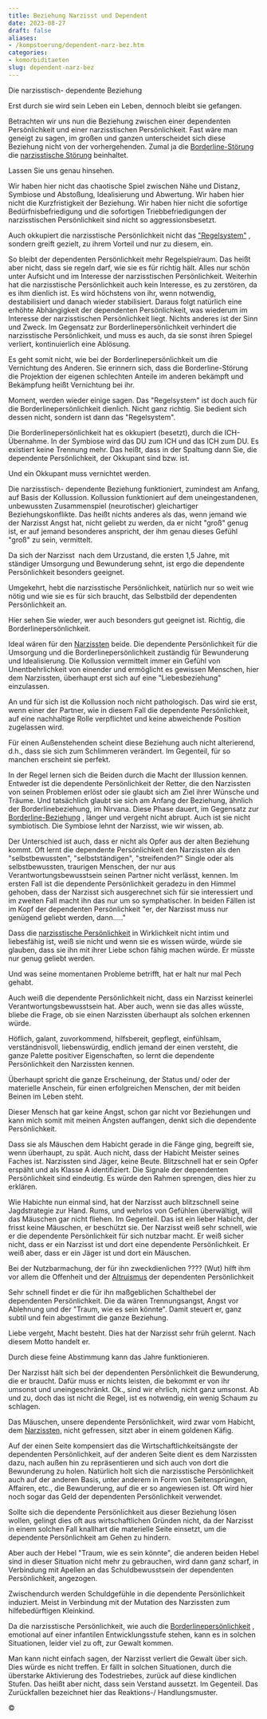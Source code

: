 ```yaml
---
title: Beziehung Narzisst und Dependent
date: 2023-08-27
draft: false
aliases:
- /kompstoerung/dependent-narz-bez.htm
categories:
- komorbiditaeten
slug: dependent-narz-bez
---
```





Die narzisstisch- dependente Beziehung

Erst durch sie wird
sein Leben ein Leben, dennoch bleibt sie gefangen.

Betrachten wir uns nun
die Beziehung zwischen einer dependenten Persönlichkeit und einer
narzisstischen Persönlichkeit. Fast wäre man geneigt zu sagen, im großen und
ganzen unterscheidet sich diese Beziehung nicht von der vorhergehenden. Zumal ja
die [Borderline-Störung](https://borderliner.ch/bord/bord1/bord1.html) die [narzisstische Störung](https://borderliner.ch/narz/narz1.html) beinhaltet.

Lassen
Sie uns genau hinsehen.

Wir
haben hier nicht das chaotische Spiel zwischen Nähe und Distanz, Symbiose und
Abstoßung, Idealisierung und Abwertung. Wir haben hier nicht die
Kurzfristigkeit der Beziehung. Wir haben hier nicht die sofortige Bedürfnisbefriedigung
und die sofortigen Triebbefriedigungen der narzisstischen Persönlichkeit sind
nicht so aggressionsbesetzt.

Auch
okkupiert die narzisstische Persönlichkeit nicht das ["Regelsystem"](https://borderliner.ch/ich/psychodynamisches_modell-normal.htm) , sondern
greift gezielt, zu ihrem Vorteil und nur zu diesem, ein.

So
bleibt der dependenten Persönlichkeit mehr Regelspielraum. Das heißt aber
nicht, dass sie regeln darf, wie sie es für richtig hält. Alles nur schön
unter Aufsicht und im Interesse der narzisstischen Persönlichkeit. Weiterhin
hat die narzisstische Persönlichkeit auch kein Interesse, es zu zerstören, da
es ihm dienlich ist. Es wird höchstens von ihr, wenn notwendig, destabilisiert
und danach wieder stabilisiert. Daraus folgt natürlich eine erhöhte Abhängigkeit
der dependenten Persönlichkeit, was wiederum im Interesse der narzisstischen
Persönlichkeit liegt. Nichts anderes ist der Sinn und Zweck. Im Gegensatz zur
Borderlinepersönlichkeit verhindert die narzisstische Persönlichkeit, und muss
es auch, da sie sonst ihren Spiegel verliert, kontinuierlich eine Ablösung.

Es
geht somit nicht, wie bei der Borderlinepersönlichkeit um die Vernichtung des
Anderen. Sie erinnern sich, dass die Borderline-Störung die Projektion
der eigenen schlechten Anteile im anderen bekämpft und Bekämpfung heißt
Vernichtung bei ihr.

Moment,
werden wieder einige sagen. Das "Regelsystem" ist doch auch für die
Borderlinepersönlichkeit dienlich. Nicht ganz richtig. Sie bedient sich dessen
nicht, sondern ist dann das "Regelsystem".

Die
Borderlinepersönlichkeit hat es okkupiert (besetzt), durch die ICH- Übernahme.
In der Symbiose wird das DU zum ICH und das ICH zum DU. Es existiert keine
Trennung mehr. Das heißt, dass in der Spaltung dann Sie, die dependente Persönlichkeit,
der Okkupant sind bzw. ist.

Und
ein Okkupant muss vernichtet werden.

Die
narzisstisch- dependente Beziehung funktioniert, zumindest am Anfang, auf Basis
der Kollussion. Kollussion funktioniert auf dem uneingestandenen, unbewussten
Zusammenspiel (neurotischer) gleichartiger Beziehungskonflikte. Das heißt
nichts anderes als das, wenn jemand wie der Narzisst Angst hat, nicht geliebt zu
werden, da er nicht "groß" genug ist, er auf jemand besonderes anspricht,
der ihm genau dieses Gefühl "groß" zu sein, vermittelt.

Da
sich der Narzisst  nach dem Urzustand, die ersten 1,5 Jahre, mit ständiger
Umsorgung und Bewunderung sehnt, ist ergo die dependente Persönlichkeit
besonders geeignet.

Umgekehrt,
hebt die narzisstische Persönlichkeit, natürlich nur so weit wie nötig und
wie sie es für sich braucht, das Selbstbild der dependenten Persönlichkeit an.

Hier
sehen Sie wieder, wer auch besonders gut geeignet ist. Richtig, die
Borderlinepersönlichkeit.

Ideal
wären für den [Narzissten](https://borderliner.ch/narz/narz1.html) beide. Die dependente Persönlichkeit für die
Umsorgung und die Borderlinepersönlichkeit zuständig für Bewunderung und
Idealisierung. Die Kollussion vermittelt immer ein Gefühl von Unentbehrlichkeit
von einender und ermöglicht es gewissen Menschen, hier dem Narzissten, überhaupt
erst sich auf eine "Liebesbeziehung" einzulassen.

An
und für sich ist die Kollussion noch nicht pathologisch. Das wird sie erst,
wenn einer der Partner, wie in diesem Fall die dependente Persönlichkeit, auf
eine nachhaltige Rolle verpflichtet und keine abweichende Position zugelassen
wird.

Für
einen Außenstehenden scheint diese Beziehung auch nicht alterierend, d.h., dass
sie sich zum Schlimmeren verändert. Im Gegenteil, für so manchen erscheint sie
perfekt.

In
der Regel lernen sich die Beiden durch die Macht der Illussion kennen. Entweder
ist die dependente Persönlichkeit der Retter, die den Narzissten von seinen
Problemen erlöst oder sie glaubt sich am Ziel ihrer Wünsche und Träume. Und
tatsächlich glaubt sie sich am Anfang der Beziehung, ähnlich der
Borderlinebeziehung, im Nirvana. Diese Phase dauert, im Gegensatz zur [Borderline-Beziehung](https://borderliner.ch/beziehung/beziehung.htm) , länger und vergeht nicht abrupt. Auch ist sie nicht
symbiotisch. Die Symbiose lehnt der Narzisst, wie wir wissen, ab.

Der
Unterschied ist auch, dass er nicht als Opfer aus der alten Beziehung kommt. Oft
lernt die dependente Persönlichkeit den Narzissten als den
"selbstbewussten", "selbstständigen", "streifenden?" Single oder
als selbstbewussten, traurigen Menschen, der nur aus Verantwortungsbewusstsein
seinen Partner nicht verlässt, kennen. Im ersten Fall ist die dependente Persönlichkeit
geradezu in den Himmel gehoben, dass der Narzisst sich ausgerechnet sich für
sie interessiert und im zweiten Fall macht ihn das nur um so symphatischer. In
beiden Fällen ist im Kopf der dependenten Persönlichkeit "er, der Narzisst
muss nur genügend geliebt werden, dann....."

Dass
die [narzisstische Persönlichkeit](https://borderliner.ch/narz/narz1.html) in Wirklichkeit nicht intim und liebesfähig
ist, weiß sie nicht und wenn sie es wissen würde, würde sie glauben, dass sie
ihn mit ihrer Liebe schon fähig machen würde. Er müsste nur genug geliebt
werden.

Und
was seine momentanen Probleme betrifft, hat er halt nur mal Pech gehabt.

Auch
weiß die dependente Persönlichkeit nicht, dass ein Narzisst keinerlei
Verantwortungsbewusstsein hat. Aber auch, wenn sie das alles wüsste, bliebe die
Frage, ob sie einen Narzissten überhaupt als solchen erkennen würde.

Höflich,
galant, zuvorkommend, hilfsbereit, gepflegt, einfühlsam, verständnisvoll,
liebenswürdig, endlich jemand der einen versteht, die ganze Palette positiver
Eigenschaften, so lernt die dependente Persönlichkeit den Narzissten kennen.

Überhaupt
spricht die ganze Erscheinung, der Status und/ oder der materielle Anschein, für
einen erfolgreichen Menschen, der mit beiden Beinen im Leben steht.

Dieser
Mensch hat gar keine Angst, schon gar nicht vor Beziehungen und kann mich somit
mit meinen Ängsten auffangen, denkt sich die dependente Persönlichkeit.

Dass sie als Mäuschen
dem Habicht gerade in die Fänge ging, begreift sie, wenn überhaupt, zu spät.
Auch nicht, dass der Habicht Meister seines Faches ist. Narzissten sind Jäger,
keine Beute. Blitzschnell hat er sein Opfer erspäht und als Klasse A
identifiziert. Die Signale der dependenten Persönlichkeit sind eindeutig. Es würde
den Rahmen sprengen, dies hier zu erklären.

Wie Habichte nun einmal
sind, hat der Narzisst auch blitzschnell seine Jagdstrategie zur Hand. Rums, und
wehrlos von Gefühlen überwältigt, will das Mäuschen gar nicht fliehen. Im
Gegenteil. Das ist ein lieber Habicht, der frisst keine Mäuschen, er beschützt
sie. Der Narzisst weiß sehr schnell, wie er die dependente Persönlichkeit für
sich nutzbar macht. Er weiß sicher nicht, dass er ein Narzisst ist und dort
eine dependente Persönlichkeit. Er weiß aber, dass er ein Jäger ist und dort
ein Mäuschen.

Bei der Nutzbarmachung,
der für ihn zweckdienlichen ???? (Wut) hilft ihm vor allem die Offenheit und
der [Altruismus](https://borderliner.ch/definition/definitionen.htm#Altruismus) der dependenten Persönlichkeit

Sehr schnell findet er
die für ihn maßgeblichen Schalthebel der dependenten Persönlichkeit. Die da wären
Trennungsangst, Angst vor Ablehnung und der "Traum, wie es sein könnte".
Damit steuert er, ganz subtil und fein abgestimmt die ganze Beziehung.

Liebe vergeht, Macht
besteht. Dies hat der Narzisst sehr früh gelernt. Nach diesem Motto handelt er.

Durch diese feine
Abstimmung kann das Jahre funktionieren.

Der Narzisst hält sich
bei der dependenten Persönlichkeit die Bewunderung, die er braucht. Dafür muss
er nichts leisten, die bekommt er von ihr umsonst und uneingeschränkt. Ok.,
sind wir ehrlich, nicht ganz umsonst. Ab und zu, doch das ist nicht die Regel,
ist es notwendig, ein wenig Schaum zu schlagen.

Das Mäuschen, unsere
dependente Persönlichkeit, wird zwar vom Habicht, dem [Narzissten,](https://borderliner.ch/narz/narz1.html) nicht
gefressen, sitzt aber in einem goldenen Käfig.

Auf der einen Seite
kompensiert das die Wirtschaftlichkeitsängste der dependenten Persönlichkeit,
auf der anderen Seite dient es dem Narzissten dazu, nach außen hin zu repräsentieren
und sich auch von dort die Bewunderung zu holen. Natürlich holt sich die narzisstische
Persönlichkeit auch auf der anderen Basis, unter anderem in Form von Seitensprüngen,
Affairen, etc., die Bewunderung, auf die er so angewiesen ist. Oft wird hier
noch sogar das Geld der dependenten Persönlichkeit verwendet.

Sollte sich die
dependente Persönlichkeit aus dieser Beziehung lösen wollen, gelingt dies oft
aus wirtschaftlichen Gründen nicht, da der Narzisst in einem solchen Fall
knallhart die materielle Seite einsetzt, um die dependente Persönlichkeit am
Gehen zu hindern.

Aber auch der Hebel
"Traum, wie es sein könnte", die anderen beiden Hebel sind in dieser
Situation nicht mehr zu gebrauchen, wird dann ganz scharf, in Verbindung mit
Apellen an das Schuldbewusstsein der dependenten Persönlichkeit, angezogen.

Zwischendurch werden Schuldgefühle in die dependente Persönlichkeit induziert. Meist
in Verbindung mit der Mutation des Narzissten zum hilfebedürftigen Kleinkind.

Da die narzisstische Persönlichkeit,
wie auch die [Borderlinepersönlichkeit](https://borderliner.ch/bord/bord1/bord1.html) , emotional auf einer infantilen
Entwicklungsstufe stehen, kann es in solchen Situationen, leider viel zu oft,
zur Gewalt kommen.

Man kann nicht einfach
sagen, der Narzisst verliert die Gewalt über sich. Dies würde es nicht
treffen. Er fällt in solchen Situationen, durch die überstarke Aktivierung des
Todestriebes, zurück auf diese kindlichen Stufen. Das heißt aber nicht, dass
sein Verstand aussetzt. Im Gegenteil. Das Zurückfallen bezeichnet hier das
Reaktions-/ Handlungsmuster.

©


